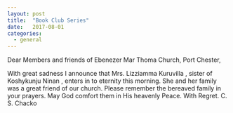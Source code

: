 ```yaml
---
layout: post
title:  "Book Club Series"
date:   2017-08-01
categories: 
  - general
---
```


Dear Members and friends of Ebenezer Mar Thoma Church, Port Chester, 

With great sadness I announce that Mrs. Lizziamma Kuruvilla , sister of Koshykunju Ninan , enters in to eternity this morning. She and her family was a great friend of our church.
Please remember the bereaved family in your prayers. May God comfort them in His heavenly Peace.  With Regret. C. S. Chacko

